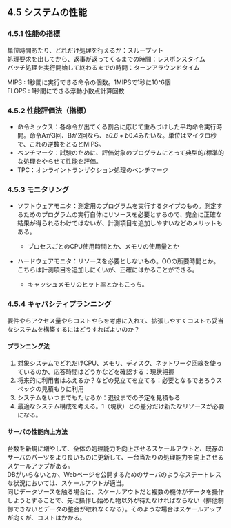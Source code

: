 ## 4.5 システムの性能

### 4.5.1 性能の指標
単位時間あたり、どれだけ処理を行えるか：スループット  
処理要求を出してから、返事が返ってくるまでの時間：レスポンスタイム  
バッチ処理を実行開始して終わるまでの時間：ターンアラウンドタイム  

MIPS : 1秒間に実行できる命令の個数。1MIPSで1秒に10^6個  
FLOPS : 1秒間にできる浮動小数点計算回数


### 4.5.2 性能評価法（指標）
 - 命令ミックス：各命令が出てくる割合に応じて重みづけした平均命令実行時間。命令Aが3回、Bが2回なら、a*0.6 + b*0.4みたいな。単位はマイクロ秒で、これの逆数をとるとMIPS。
 - ベンチマーク：試験のために、評価対象のプログラムにとって典型的/標準的な処理をやらせて性能を評価。
 - TPC：オンライントランザクション処理のベンチマーク


### 4.5.3 モニタリング
 - ソフトウェアモニタ：測定用のプログラムを実行するタイプのもの。測定するためのプログラムの実行自体にリソースを必要とするので、完全に正確な結果が得られるわけではないが、計測項目を追加しやすいなどのメリットもある。
   - プロセスごとのCPU使用時間とか、メモリの使用量とか

 - ハードウェアモニタ：リソースを必要としないもの。OOの所要時間とか。こちらは計測項目を追加しにくいが、正確にはかることができる。
   - キャッシュメモリのヒット率とかもこっち。



### 4.5.4 キャパシティプランニング
要件やらアクセス量やらコストやらを考慮に入れて、拡張しやすくコストも妥当なシステムを構築するにはどうすればよいのか？
#### プランニング法  
1. 対象システムでどれだけCPU、メモリ、ディスク、ネットワーク回線を使っているのか、応答時間はどうかなどを確認する：現状把握
2. 将来的に利用者はふえるか？などの見立てを立てる：必要となるであろうスペックの見積もりに利用
3. システムをいつまでもたせるか：退役までの予定を見積もる
4. 最適なシステム構成を考える。1（現状）との差分だけ新たなリソースが必要になる。

#### サーバの性能向上方法
台数を新規に増やして、全体の処理能力を向上させるスケールアウトと、既存のサーバのパーツをより良いものに更新して、一台当たりの処理能力を向上させるスケールアップがある。  
DBがいらないとか、Webページを公開するためのサーバのようなステートレスな状況においては、スケールアウトが適当。  
同じデータソースを触る場合に、スケールアウトだと複数の機体がデータを操作しようとすることで、先に操作し始めた物以外が待たなければならない（排他制御できないとデータの整合が取れなくなる）。そのような場合はスケールアップが向くが、コストはかかる。



